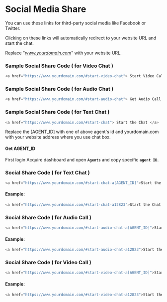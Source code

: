 # Social Media Share

You can use these links for third-party social media like Facebook or Twitter.

Clicking on these links will automatically redirect to your website URL and start the chat.

Replace "_www.yourdomain.com_" with your website URL.

### Sample Social Share Code \( for Video Chat \)

```javascript
<a href="https://www.yourdomain.com/#start-video-chat"> Start Video Call Now </a>
```

### Sample Social Share Code \( for Audio Chat \)

```javascript
<a href="https://www.yourdomain.com/#start-audio-chat"> Get Audio Call Support </a>
```

### Sample Social Share Code \( for Text Chat \)

```javascript
<a href="https://www.yourdomain.com/#start-chat"> Start the Chat </a>
```

Replace the \[AGENT\_ID\] with one of above agent's id and yourdomain.com with your website address where you use chat box.

#### Get AGENT\_ID

First login Acquire dashboard and open **`Agents`** and copy specific **`agent ID`**.



### Social Share Code \( for Text Chat \)

```javascript
<a href="https://www.yourdomain.com/#start-chat-a[AGENT_ID]">Start the Chat</a>
```

#### Example:

```javascript
<a href="https://www.yourdomain.com/#start-chat-a12823">Start the Chat With Som</a>
```

### Social Share Code \( for Audio Call \)

```javascript
<a href="https://www.yourdomain.com/#start-audio-chat-a[AGENT_ID]">Start the Chat</a>
```

#### Example:

```javascript
<a href="https://www.yourdomain.com/#start-audio-chat-a12823">Start the Chat With Som</a>
```

### Social Share Code \( for Video Call \)

```javascript
<a href="https://www.yourdomain.com/#start-video-chat-a[AGENT_ID]">Start the Chat</a>
```

#### Example:

```javascript
<a href="https://www.yourdomain.com/#start-video-chat-a12823">Start the Chat With Som</a>
```





